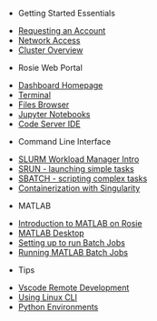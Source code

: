 - Getting Started Essentials

* [Requesting an Account](requestaccess.md)
* [Network Access](access.md)
* [Cluster Overview](about.md)

- Rosie Web Portal

* [Dashboard Homepage](web/dashboard.md)
* [Terminal](web/terminal.md)
* [Files Browser](web/files.md)
* [Jupyter Notebooks](web/ipynb.md)
* [Code Server IDE](web/codeserver.md)

- Command Line Interface

* [SLURM Workload Manager Intro](cli/SLURM.md)
* [SRUN - launching simple tasks](cli/srun.md)
* [SBATCH - scripting complex tasks](cli/sbatch.md)
* [Containerization with Singularity](cli/Singularity.md)

- MATLAB

* [Introduction to MATLAB on Rosie](matlab/intro.md)
* [MATLAB Desktop](matlab/desktop.md)
* [Setting up to run Batch Jobs](matlab/batch_config.md)
* [Running MATLAB Batch Jobs](matlab/batch.md)

- Tips

* [Vscode Remote Development](tips/vscode.md)
* [Using Linux CLI](tips/linux.md)
* [Python Environments](tips/environments.md)
